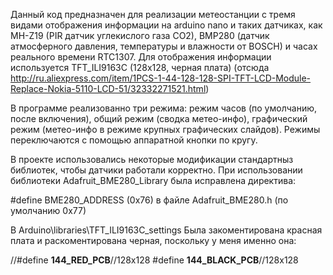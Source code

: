 Данный код предназначен для реализации метеостанции с тремя видами отображения информации на arduino nano и таких датчиках, как  MH-Z19 (PIR датчик углекислого газа CO2), BMP280 (датчик атмосферного давления, температуры и влажности от BOSCH) и часах реального времени RTC1307. Для отображения информации используется TFT_ILI9163C (128x128, черная плата) (отсюда http://ru.aliexpress.com/item/1PCS-1-44-128-128-SPI-TFT-LCD-Module-Replace-Nokia-5110-LCD-51/32332271521.html)

В программе реализованно три режима: режим часов (по умолчанию, после включения), общий режим (сводка метео-инфо), графический режим (метео-инфо в режиме крупных графических слайдов). Режимы переключаются с помощью аппаратной кнопки по кругу.

В проекте использовались некоторые модификации стандартныз библиотек, чтобы датчики работали корректно.
При использовании библиотеки Adafruit_BME280_Library была исправлена директива:

#define BME280_ADDRESS (0x76) в файле Adafruit_BME280.h (по умолчанию 0x77)

В Arduino\libraries\TFT_ILI9163C\_settings
Была закоментирована красная плата и раскоментирована черная, поскольку у меня именно она:

//#define __144_RED_PCB__//128x128
#define __144_BLACK_PCB__//128x128

